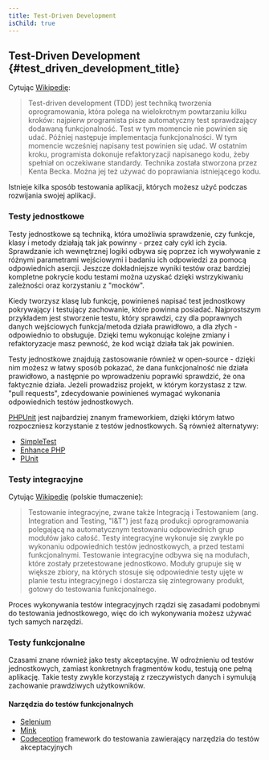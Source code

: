 ```yaml
---
title: Test-Driven Development
isChild: true
---
```


## Test-Driven Development {#test_driven_development_title}

Cytując [Wikipedię](http://pl.wikipedia.org/wiki/Test-driven_development):

> Test-driven development (TDD) jest techniką tworzenia oprogramowania, która polega na wielokrotnym powtarzaniu kilku kroków: najpierw programista pisze automatyczny test sprawdzający dodawaną funkcjonalność. Test w tym momencie nie powinien się udać. Później następuje implementacja funkcjonalności. W tym momencie wcześniej napisany test powinien się udać. W ostatnim kroku, programista dokonuje refaktoryzacji napisanego kodu, żeby spełniał on oczekiwane standardy. Technika została stworzona przez Kenta Becka. Można jej też używać do poprawiania istniejącego kodu.

Istnieje kilka sposób testowania aplikacji, których możesz użyć podczas rozwijania swojej aplikacji.

### Testy jednostkowe

Testy jednostkowe są techniką, która umożliwia sprawdzenie, czy funkcje, klasy i metody działają tak jak powinny -
przez cały cykl ich życia. Sprawdzanie ich wewnętrznej logiki odbywa się poprzez ich wywoływanie z różnymi parametrami
wejściowymi i badaniu ich odpowiedzi za pomocą odpowiednich asercji. Jeszcze dokładniejsze wyniki testów oraz bardziej
kompletne pokrycie kodu testami można uzyskać dzięki wstrzykiwaniu zależności oraz korzystaniu z "mocków".

Kiedy tworzysz klasę lub funkcję, powinieneś napisać test jednostkowy pokrywający i testujący zachowanie, które powinna
posiadać. Najprostszym przykładem jest stworzenie testu, który sprawdzi, czy dla poprawnych danych wejściowych
funkcja/metoda działa prawidłowo, a dla złych - odpowiednio to obsługuje. Dzięki temu wykonując kolejne zmiany i
refaktoryzacje masz pewność, że kod wciąż działa tak jak powinien.

Testy jednostkowe znajdują zastosowanie również w open-source - dzięki nim możesz w łatwy sposób pokazać, że dana
funkcjonalność nie działa prawidłowo, a następnie po wprowadzeniu poprawki sprawdzić, że ona faktycznie działa. Jeżeli
prowadzisz projekt, w którym korzystasz z tzw. "pull requests", zdecydowanie powinieneś wymagać wykonania odpowiednich
testów jednostkowych.

[PHPUnit](http://phpunit.de) jest najbardziej znanym frameworkiem, dzięki którym łatwo rozpoczniesz korzystanie z
testów jednostkowych. Są również alternatywy:

* [SimpleTest](http://simpletest.org)
* [Enhance PHP](http://www.enhance-php.com/)
* [PUnit](http://punit.smf.me.uk/)

### Testy integracyjne

Cytując [Wikipedię](http://en.wikipedia.org/wiki/Integration_testing) (polskie tłumaczenie):

> Testowanie integracyjne, zwane także Integracją i Testowaniem (ang. Integration and Testing, "I&T") jest fazą produkcji oprogramowania polegającą na automatycznym testowaniu odpowiednich grup modułów jako całość. Testy integracyjne wykonuje się zwykle po wykonaniu odpowiednich testów jednostkowych, a przed testami funkcjonalnymi. Testowanie integracyjne odbywa się na modułach, które zostały przetestowane jednostkowo. Moduły grupuje się w większe zbiory, na których stosuje się odpowiednie testy ujęte w planie testu integracyjnego i dostarcza się zintegrowany produkt, gotowy do testowania funkcjonalnego.

Proces wykonywania testów integracyjnych rządzi się zasadami podobnymi do testowania jednostkowego, więc do ich
wykonywania możesz używać tych samych narzędzi.

### Testy funkcjonalne

Czasami znane również jako testy akceptacyjne. W odrożnieniu od testów jednostkowych, zamiast konkretnych fragmentów
kodu, testują one pełną aplikację. Takie testy zwykle korzystają z rzeczywistych danych i symulują zachowanie
prawdziwych użytkowników.

#### Narzędzia do testów funkcjonalnych

* [Selenium](http://seleniumhq.com)
* [Mink](http://mink.behat.org)
* [Codeception](http://codeception.com) framework do testowania zawierający narzędzia do testów akceptacyjnych
